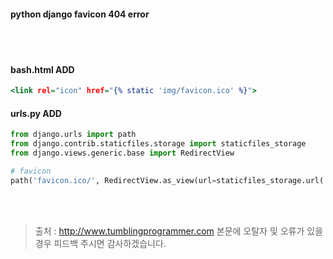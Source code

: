 #### python django favicon 404 error
<br><br>
#### bash.html ADD
```djangotemplate
<link rel="icon" href="{% static 'img/favicon.ico' %}">
```

#### urls.py ADD
```python
from django.urls import path
from django.contrib.staticfiles.storage import staticfiles_storage
from django.views.generic.base import RedirectView

# favicon
path('favicon.ico/', RedirectView.as_view(url=staticfiles_storage.url('image/favicon.png'))),
```

<br><br>
> 출처 : http://www.tumblingprogrammer.com
> 본문에 오탈자 및 오류가 있을 경우 피드백 주시면 감사하겠습니다.